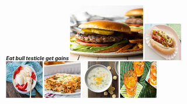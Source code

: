 <html>
 <head> <b> <i> Eat bull testicle get gains </B> </i>
 </head>
<img src="hamburgerecipe.jpeg" title="impossilbe burger filled with estrogen no go" width=200 height=150>
 <img src="hotdogrecipe.jpeg" title="Glizzy worth gobbeling" width=100 height=100>
<img src="icecreamrecipe.jpg" title="end your nice meal with some dessert hope you aint lacktoesimtalllawrence" width=100 height=100>
 <img src="lasagnarecipe.jpg" title="itsa me mr italy food i cookda meatball" width=100 height=100/>
      <img src="image.png" title="i forgot what this was i didnt lable it:(" width=100 height=100>
 <img src="cocktailrecipe.jpeg" title="Round on the house wash down the glizzy!" width=100 height=100>
